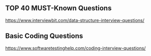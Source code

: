 ## TOP 40 MUST-Known Questions
https://www.interviewbit.com/data-structure-interview-questions/

## Basic Coding Questions

https://www.softwaretestinghelp.com/coding-interview-questions/
